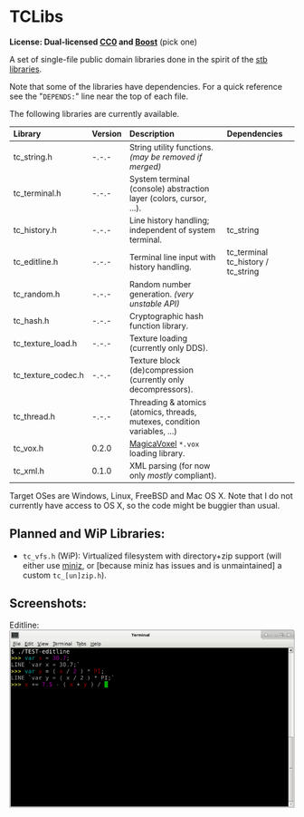 # TCLibs

**License: Dual-licensed [CC0](https://creativecommons.org/publicdomain/zero/1.0/) and [Boost](http://www.boost.org/users/license.html)** (pick one)

A set of single-file public domain libraries done in the spirit of the [stb libraries](https://github.com/nothings/stb).

Note that some of the libraries have dependencies. For a quick reference see the "`DEPENDS:`" line near the top of each file.

The following libraries are currently available.

| Library            | Version | Description                                                                   | Dependencies                       |
|:-------------------|:--------|:------------------------------------------------------------------------------|:-----------------------------------|
| tc_string.h        | -.-.-   | String utility functions. *(may be removed if merged)*                        |                                    |
| tc_terminal.h      | -.-.-   | System terminal (console) abstraction layer (colors, cursor, ...).            |                                    |
| tc_history.h       | -.-.-   | Line history handling; independent of system terminal.                        | tc_string                          |
| tc_editline.h      | -.-.-   | Terminal line input with history handling.                                    | tc_terminal tc_history / tc_string |
| tc_random.h        | -.-.-   | Random number generation. *(very unstable API)*                               |                                    |
| tc_hash.h          | -.-.-   | Cryptographic hash function library.                                          |                                    |
| tc_texture_load.h  | -.-.-   | Texture loading (currently only DDS).                                         |                                    |
| tc_texture_codec.h | -.-.-   | Texture block (de)compression (currently only decompressors).                 |                                    |
| tc_thread.h        | -.-.-   | Threading &amp; atomics (atomics, threads, mutexes, condition variables, ...) |                                    |
| tc_vox.h           | 0.2.0   | [MagicaVoxel](https://ephtracy.github.io/) `*.vox` loading library.           |                                    |
| tc_xml.h           | 0.1.0   | XML parsing (for now only *mostly* compliant).                                |                                    |

Target OSes are Windows, Linux, FreeBSD and Mac OS X. Note that I do not currently have access to OS X, so the code might be buggier than usual.

## Planned and WiP Libraries:

- `tc_vfs.h` (WiP): Virtualized filesystem with directory+zip support (will either use [miniz](https://github.com/richgel999/miniz), or [because miniz has issues and is unmaintained] a custom `tc_[un]zip.h`).

## Screenshots:

Editline:
![editline](screenshots/editline.png)
